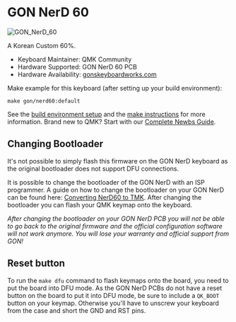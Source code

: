 # GON NerD 60

![GON_NerD_60](https://i.imgur.com/dN769HMh.jpg)

A Korean Custom 60%.

* Keyboard Maintainer: QMK Community
* Hardware Supported: GON NerD 60 PCB
* Hardware Availability: [gonskeyboardworks.com](http://www.gonskeyboardworks.com/pcbs-and-controllers/113-nerd-60-ver20-pcb.html)

Make example for this keyboard (after setting up your build environment):

    make gon/nerd60:default

See the [build environment setup](https://docs.qmk.fm/#/getting_started_build_tools) and the [make instructions](https://docs.qmk.fm/#/getting_started_make_guide) for more information. Brand new to QMK? Start with our [Complete Newbs Guide](https://docs.qmk.fm/#/newbs).

## Changing Bootloader

It's not possible to simply flash this firmware on the GON NerD keyboard as the original bootloader does not support DFU connections.

It is possible to change the bootloader of the GON NerD with an ISP programmer. A guide on how to change the bootloader on your GON NerD can be found here:
[Converting NerD60 to TMK](https://deskthority.net/wiki/Converting_NerD60_to_TMK). After changing the bootloader you can flash your QMK keymap onto the keyboard.

_After changing the bootloader on your GON NerD PCB you will not be able to go back to the original firmware and the official configuration software will
not work anymore. You will lose your warranty and official support from GON!_

## Reset button

To run the `make dfu` command to flash keymaps onto the board, you need to put the board into DFU mode. As the GON NerD PCBs do not have a reset button on the board to put it into DFU mode, be sure to include a `QK_BOOT` button on your keymap. Otherwise you'll have to unscrew your keyboard from the case and short the GND and RST pins.
